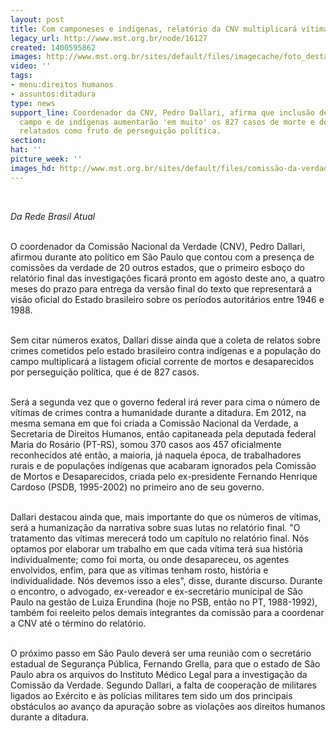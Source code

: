 ```yaml
---
layout: post
title: Com camponeses e indígenas, relatório da CNV multiplicará vítimas da ditadura
legacy_url: http://www.mst.org.br/node/16127
created: 1400595862
images: http://www.mst.org.br/sites/default/files/imagecache/foto_destaque/comissão-da-verdade.jpg
video: ''
tags:
- menu:direitos humanos
- assuntos:ditadura
type: news
support_line: Coordenador da CNV, Pedro Dallari, afirma que inclusão de vítimas do
  campo e de indígenas aumentarão 'em muito' os 827 casos de morte e desaparecimento
  relatados como fruto de perseguição política.
section: 
hat: ''
picture_week: ''
images_hd: http://www.mst.org.br/sites/default/files/comissão-da-verdade.jpg
---
```

<p>&nbsp;</p><p><em>Da Rede Brasil Atual<br></em></p><p><br>O coordenador da Comissão Nacional da Verdade (CNV), Pedro Dallari, afirmou durante ato político em São Paulo que contou com a presença de comissões da verdade de 20 outros estados, que o primeiro esboço do relatório final das investigações ficará pronto em agosto deste ano, a quatro meses do prazo para entrega da versão final do texto que representará a visão oficial do Estado brasileiro sobre os períodos autoritários entre 1946 e 1988.</p><p><br>Sem citar números exatos, Dallari disse ainda que a coleta de relatos sobre crimes cometidos pelo estado brasileiro contra indígenas e a população do campo multiplicará a listagem oficial corrente de mortos e desaparecidos por perseguição política, que é de 827 casos.</p><p><br>Será a segunda vez que o governo federal irá rever para cima o número de vítimas de crimes contra a humanidade durante a ditadura. Em 2012, na mesma semana em que foi criada a Comissão Nacional da Verdade, a Secretaria de Direitos Humanos, então capitaneada pela deputada federal Maria do Rosário (PT-RS), somou 370 casos aos 457 oficialmente reconhecidos até então, a maioria, já naquela época, de trabalhadores rurais e de populações indígenas que acabaram ignorados pela Comissão de Mortos e Desaparecidos, criada pelo ex-presidente Fernando Henrique Cardoso (PSDB, 1995-2002) no primeiro ano de seu governo.</p><p><br>Dallari destacou ainda que, mais importante do que os números de vítimas, será a humanização da narrativa sobre suas lutas no relatório final. "O tratamento das vítimas merecerá todo um capítulo no relatório final. Nós optamos por elaborar um trabalho em que cada vítima terá sua história individualmente; como foi morta, ou onde desapareceu, os agentes envolvidos, enfim, para que as vítimas tenham rosto, história e individualidade. Nós devemos isso a eles", disse, durante discurso. Durante o encontro, o advogado, ex-vereador e ex-secretário municipal de São Paulo na gestão de Luiza Erundina (hoje no PSB, então no PT, 1988-1992), também foi reeleito pelos demais integrantes da comissão para a coordenar a CNV até o término do relatório.</p><p><br>O próximo passo em São Paulo deverá ser uma reunião com o secretário estadual de Segurança Pública, Fernando Grella, para que o estado de São Paulo abra os arquivos do Instituto Médico Legal para a investigação da Comissão da Verdade. Segundo Dallari, a falta de cooperação de militares ligados ao Exército e às polícias militares tem sido um dos principais obstáculos ao avanço da apuração sobre as violações aos direitos humanos durante a ditadura.</p><p>&nbsp;</p>
